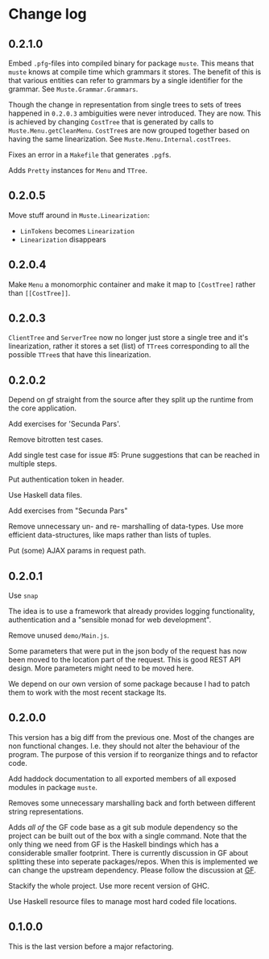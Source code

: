Change log
==========

0.2.1.0
---

Embed `.pfg`-files into compiled binary for package `muste`.  This
means that `muste` knows at compile time which grammars it stores.
The benefit of this is that various entities can refer to grammars by
a single identifier for the grammar. See `Muste.Grammar.Grammars`.

Though the change in representation from single trees to sets of trees
happened in `0.2.0.3` ambiguities were never introduced.  They are
now.  This is achieved by changing `CostTree` that is generated by
calls to `Muste.Menu.getCleanMenu`.  `CostTree`s are now grouped
together based on having the same linearization.  See
`Muste.Menu.Internal.costTrees`.

Fixes an error in a `Makefile` that generates `.pgf`s.

Adds `Pretty` instances for `Menu` and `TTree`.

0.2.0.5
---

Move stuff around in `Muste.Linearization`:

* `LinTokens` becomes `Linearization`
* `Linearization` disappears

0.2.0.4
---

Make `Menu` a monomorphic container and make it map to `[CostTree]`
rather than `[[CostTree]]`.

0.2.0.3
----

`ClientTree` and `ServerTree` now no longer just store a single tree
and it's linearization, rather it stores a set (list) of `TTree`s
corresponding to all the possible `TTree`s that have this
linearization.


0.2.0.2
----

Depend on gf straight from the source after they split up the runtime
from the core application.

Add exercises for 'Secunda Pars'.

Remove bitrotten test cases.

Add single test case for issue #5: Prune suggestions that can be
reached in multiple steps.

Put authentication token in header.

Use Haskell data files.

Add exercises from "Secunda Pars"

Remove unnecessary un- and re- marshalling of data-types.  Use more
efficient data-structures, like maps rather than lists of tuples.

Put (some) AJAX params in request path.

0.2.0.1
-------

Use `snap`

The idea is to use a framework that already provides logging
functionality, authentication and a "sensible monad for web
development".

Remove unused `demo/Main.js`.

Some parameters that were put in the json body of the request has now
been moved to the location part of the request.  This is good REST API
design.  More parameters might need to be moved here.

We depend on our own version of some package because I had to patch
them to work with the most recent stackage lts.

0.2.0.0
-------

This version has a big diff from the previous one.  Most of the
changes are non functional changes.  I.e. they should not alter the
behaviour of the program.  The purpose of this version if to
reorganize things and to refactor code.

Add haddock documentation to all exported members of all exposed
modules in package `muste`.

Removes some unnecessary marshalling back and forth between different
string representations.

Adds *all of* the GF code base as a git sub module dependency so the
project can be built out of the box with a single command.  Note that
the only thing we need from GF is the Haskell bindings which has a
considerable smaller footprint.  There is currently discussion in GF
about splitting these into seperate packages/repos.  When this is
implemented we can change the upstream dependency.  Please follow the
discussion at [GF](https://github.com/GrammaticalFramework/GF/issues/47).

Stackify the whole project.  Use more recent version of GHC.

Use Haskell resource files to manage most hard coded file locations.

0.1.0.0
-------
This is the last version before a major refactoring.
